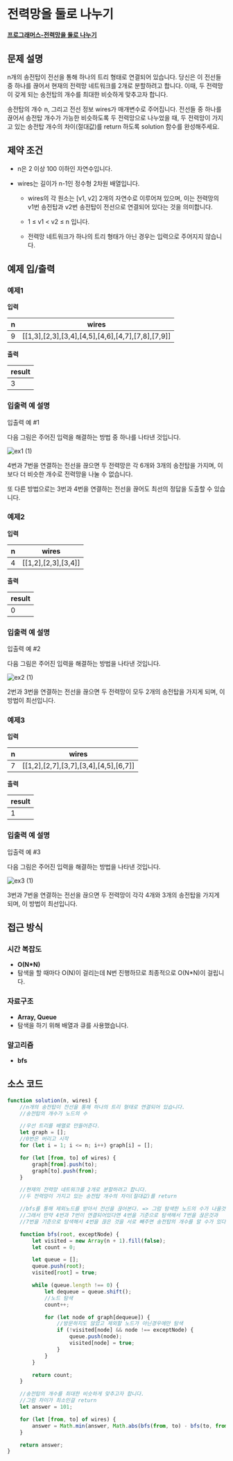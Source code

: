 # 전력망을 둘로 나누기

**[프로그래머스-전력망을 둘로 나누기](https://school.programmers.co.kr/learn/courses/30/lessons/86971)**

## 문제 설명

n개의 송전탑이 전선을 통해 하나의 트리 형태로 연결되어 있습니다. 당신은 이 전선들 중 하나를 끊어서 현재의 전력망 네트워크를 2개로 분할하려고 합니다. 이때, 두 전력망이 갖게 되는 송전탑의 개수를 최대한 비슷하게 맞추고자 합니다.

송전탑의 개수 n, 그리고 전선 정보 wires가 매개변수로 주어집니다. 전선들 중 하나를 끊어서 송전탑 개수가 가능한 비슷하도록 두 전력망으로 나누었을 때, 두 전력망이 가지고 있는 송전탑 개수의 차이(절대값)를 return 하도록 solution 함수를 완성해주세요.

## 제약 조건

-   n은 2 이상 100 이하인 자연수입니다.

-   wires는 길이가 n-1인 정수형 2차원 배열입니다.

    -   wires의 각 원소는 [v1, v2] 2개의 자연수로 이루어져 있으며, 이는 전력망의 v1번 송전탑과 v2번 송전탑이 전선으로 연결되어 있다는 것을 의미합니다.

    -   1 ≤ v1 < v2 ≤ n 입니다.

    -   전력망 네트워크가 하나의 트리 형태가 아닌 경우는 입력으로 주어지지 않습니다.

## 예제 입/출력

### 예제1

**입력**

| n   | wires                                             |
| --- | ------------------------------------------------- |
| 9   | [[1,3],[2,3],[3,4],[4,5],[4,6],[4,7],[7,8],[7,9]] |

**출력**

| result |
| ------ |
| 3      |

### 입출력 예 설명

입출력 예 #1

다음 그림은 주어진 입력을 해결하는 방법 중 하나를 나타낸 것입니다.

![ex1 (1)](https://github.com/user-attachments/assets/96702853-c6ad-4d3e-9c8d-a018c67d3995)

4번과 7번을 연결하는 전선을 끊으면 두 전력망은 각 6개와 3개의 송전탑을 가지며, 이보다 더 비슷한 개수로 전력망을 나눌 수 없습니다.

또 다른 방법으로는 3번과 4번을 연결하는 전선을 끊어도 최선의 정답을 도출할 수 있습니다.

### 예제2

**입력**

| n   | wires               |
| --- | ------------------- |
| 4   | [[1,2],[2,3],[3,4]] |

**출력**

| result |
| ------ |
| 0      |

### 입출력 예 설명

입출력 예 #2

다음 그림은 주어진 입력을 해결하는 방법을 나타낸 것입니다.

![ex2 (1)](https://github.com/user-attachments/assets/81aa4a81-e8ed-405c-8455-42c883b54489)

2번과 3번을 연결하는 전선을 끊으면 두 전력망이 모두 2개의 송전탑을 가지게 되며, 이 방법이 최선입니다.

### 예제3

**입력**

| n   | wires                                 |
| --- | ------------------------------------- |
| 7   | [[1,2],[2,7],[3,7],[3,4],[4,5],[6,7]] |

**출력**

| result |
| ------ |
| 1      |

### 입출력 예 설명

입출력 예 #3

다음 그림은 주어진 입력을 해결하는 방법을 나타낸 것입니다.

![ex3 (1)](https://github.com/user-attachments/assets/a92a0df0-9918-4c1c-9bfc-ff99c4d03d67)

3번과 7번을 연결하는 전선을 끊으면 두 전력망이 각각 4개와 3개의 송전탑을 가지게 되며, 이 방법이 최선입니다.

## 접근 방식

### 시간 복잡도

-   **O(N\*N)**
-   탐색을 할 때마다 O(N)이 걸리는데 N번 진행하므로 최종적으로 O(N\*N)이 걸립니다.

### 자료구조

-   **Array, Queue**
-   탐색을 하기 위해 배열과 큐를 사용했습니다.

### 알고리즘

-   **bfs**

## 소스 코드

```js
function solution(n, wires) {
    //n개의 송전탑이 전선을 통해 하나의 트리 형태로 연결되어 있습니다.
    //송전탑의 개수가 노드의 수

    //우선 트리를 배열로 만들어준다.
    let graph = [];
    //0번은 버리고 시작
    for (let i = 1; i <= n; i++) graph[i] = [];

    for (let [from, to] of wires) {
        graph[from].push(to);
        graph[to].push(from);
    }

    //현재의 전력망 네트워크를 2개로 분할하려고 합니다.
    //두 전력망이 가지고 있는 송전탑 개수의 차이(절대값)를 return

    //bfs를 통해 제외노드를 받아서 전선을 끊어본다. => 그럼 탐색한 노드의 수가 나올것
    //그래서 만약 4번과 7번이 연결되어있다면 4번을 기준으로 탐색해서 7번을 끊은것과
    //7번을 기준으로 탐색해서 4번을 끊은 것을 서로 빼주면 송전탑의 개수를 알 수가 있다.

    function bfs(root, exceptNode) {
        let visited = new Array(n + 1).fill(false);
        let count = 0;

        let queue = [];
        queue.push(root);
        visited[root] = true;

        while (queue.length !== 0) {
            let dequeue = queue.shift();
            //노드 탐색
            count++;

            for (let node of graph[dequeue]) {
                //방문하지도 않았고 제외할 노드가 아닌경우에만 탐색
                if (!visited[node] && node !== exceptNode) {
                    queue.push(node);
                    visited[node] = true;
                }
            }
        }

        return count;
    }

    //송전탑의 개수를 최대한 비슷하게 맞추고자 합니다.
    //그럼 차이가 최소인걸 return
    let answer = 101;

    for (let [from, to] of wires) {
        answer = Math.min(answer, Math.abs(bfs(from, to) - bfs(to, from)));
    }

    return answer;
}
```
